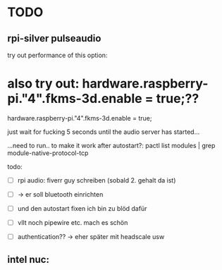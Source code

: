  # TODO
 

## rpi-silver pulseaudio


try out performance of this option:

# also try out:  hardware.raspberry-pi."4".fkms-3d.enable = true;??
hardware.raspberry-pi."4".fkms-3d.enable = true;

just wait for fucking 5 seconds until the audio server has started...

...need to run.. to make it work after autostart?:
pactl list modules | grep module-native-protocol-tcp

todo:
- [ ] rpi audio: fiverr guy schreiben (sobald 2. gehalt da ist)
- [ ] -> er soll bluetooth einrichten
- [ ] und den autostart fixen
ich bin zu blöd dafür

- [ ] vllt noch pipewire etc. mach es schön
- [ ] authentication?? -> eher später mit headscale usw


## intel nuc:


